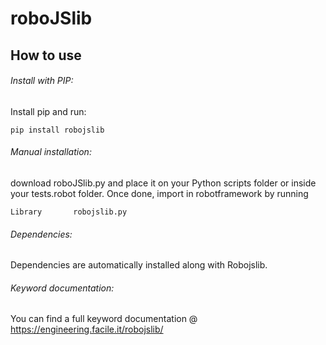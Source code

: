 # roboJSlib
## How to use

###### Install with PIP:
Install pip and run:
```
pip install robojslib
```

###### Manual installation:
download roboJSlib.py and place it on your Python scripts folder or inside your tests.robot folder.
Once done, import in robotframework by running
```
Library       robojslib.py
```

###### Dependencies:
Dependencies are automatically installed along with Robojslib.

###### Keyword documentation:
You can find a full keyword documentation @ https://engineering.facile.it/robojslib/
